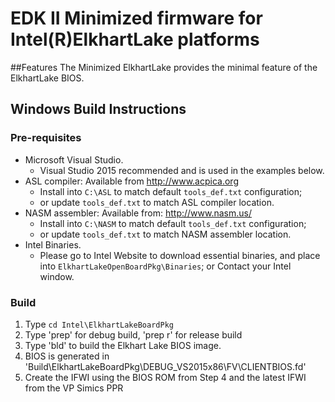 # **EDK II Minimized firmware for Intel(R)ElkhartLake platforms**

##Features
The Minimized ElkhartLake provides the minimal feature of the ElkhartLake BIOS.

## **Windows Build Instructions**

### Pre-requisites

* Microsoft Visual Studio.
  - Visual Studio 2015 recommended and is used in the examples below.
* ASL compiler: Available from http://www.acpica.org
  - Install into `C:\ASL` to match default `tools_def.txt` configuration;
  - or update `tools_def.txt` to match ASL compiler location.
* NASM assembler:  Available from: http://www.nasm.us/
  - Install into `C:\NASM` to match default `tools_def.txt` configuration;
  - or update `tools_def.txt` to match NASM assembler location.
* Intel Binaries.
  - Please go to Intel Website to download essential binaries, and place into `ElkhartLakeOpenBoardPkg\Binaries`; or
    Contact your Intel window.

### Build
1. Type `cd Intel\ElkhartLakeBoardPkg`
2. Type 'prep' for debug build, 'prep r' for release build
3. Type 'bld' to build the Elkhart Lake BIOS image.
4. BIOS is generated in 'Build\ElkhartLakeBoardPkg\DEBUG_VS2015x86\FV\CLIENTBIOS.fd'
5. Create the IFWI using the BIOS ROM from Step 4 and the latest IFWI from the VP Simics PPR